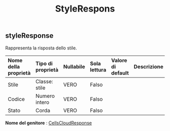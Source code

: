 ﻿---
title: StyleRespons
second_title: Aspose.Cells Cloud Documen
type: docs
url: /it/specification/model/styleresponse/
description: "Aspose.Cells Specifica del modello cloud: StyleResponse. Gestisci facilmente Excel e altri fogli di calcolo con funzionalità come apertura, generazione, modifica, divisione, unione, confronto e conversione"
kwords: Excel, Office, Foglio di calcolo, Cloud REST API, StyleResponse
weight: 50
---
## **styleResponse**

 Rappresenta la risposta dello stile.

| Nome della proprietà| Tipo di proprietà| Nullabile| Sola lettura| Valore di default| Descrizione|
|:- |:- |:- |:- |:- |:- |
| Stile| Classe: stile| VERO| Falso|||
| Codice| Numero intero| VERO| Falso|||
| Stato| Corda| VERO| Falso|||

**Nome del genitore** : [CellsCloudResponse](/specification/model/cellscloudresponse)

